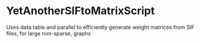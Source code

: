 # YetAnotherSIFtoMatrixScript
Uses data.table and parallel to efficiently generate weight matrices from SIF files, for large non-sparse, graphs
